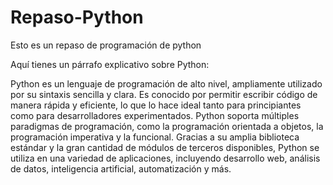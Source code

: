 # Repaso-Python
Esto es un repaso de programación de python

Aquí tienes un párrafo explicativo sobre Python:

Python es un lenguaje de programación de alto nivel, ampliamente utilizado por su sintaxis sencilla y clara. Es conocido por permitir escribir código de manera rápida y eficiente, lo que lo hace ideal tanto para principiantes como para desarrolladores experimentados. Python soporta múltiples paradigmas de programación, como la programación orientada a objetos, la programación imperativa y la funcional. Gracias a su amplia biblioteca estándar y la gran cantidad de módulos de terceros disponibles, Python se utiliza en una variedad de aplicaciones, incluyendo desarrollo web, análisis de datos, inteligencia artificial, automatización y más.
